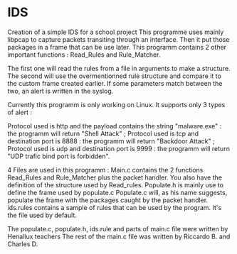 # IDS
Creation of a simple IDS for a school project 
This programme uses mainly libpcap to capture packets transiting through an interface. 
Then it put those packages in a frame that can be use later. 
This programm contains 2 other important functions : Read_Rules and Rule_Matcher. 

The first one will read the rules from a file in arguments to make a structure.
The second will use the overmentionned rule structure and compare it to the custom frame created earlier. 
If some parameters match between the two, an alert is written in the syslog. 


Currently this programm is only working on Linux. 
It supports only 3 types of alert : 

Protocol used is http and the payload contains the string "malware.exe" : the programm will return "Shell Attack" ;
Protocol used is tcp and destination port is 8888 : the programm will return "Backdoor Attack" ;
Protocol used is udp and destination port is 9999 : the programm will return "UDP trafic bind port is forbidden".

4 Files are used in this programm : 
Main.c contains the 2 functions Read_Rules and Rule_Matcher plus the packet handler. You also have the definition of the structure used by Read_rules.
Populate.h is mainly use to define the frame used by populate.c 
Populate.c will, as his name suggests, populate the frame with the packages caught by the packet handler. 
ids.rules contains a sample of rules that can be used by the program. It's the file used by default.

The populate.c, populate.h, ids.rule and parts of main.c file were written by Henallux teachers
The rest of the main.c file was written by Riccardo B. and Charles D.



